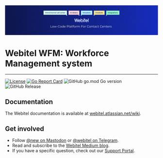 [![Webitel header](assets/img/webitel-header.png)](https://www.webitel.com/)

# Webitel WFM: Workforce Management system

___

[![License](https://img.shields.io/github/license/webitel/webitel-wfm)](LICENSE)
[![Go Report Card](https://goreportcard.com/badge/github.com/webitel/webitel-wfm)](https://goreportcard.com/report/github.com/webitel/webitel-wfm)
![GitHub go.mod Go version](https://img.shields.io/github/go-mod/go-version/webitel/webitel-wfm)
![GitHub Release](https://img.shields.io/github/v/release/webitel/webitel-wfm)

## Documentation

The Webitel documentation is available at [webitel.atlassian.net/wiki](https://webitel.atlassian.net/wiki/spaces/WEP/overview).

## Get involved

- Follow [@new on Mastodon](https://social.webitel.me/@news) or [@webitel on Telegram](https://t.me/webitel).
- Read and subscribe to the [Webitel Medium blog](https://medium.com/@webitel).
- If you have a specific question, check out our [Support Portal](https://cs.my.webitel.com/).
